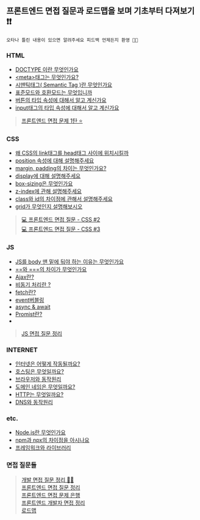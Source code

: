 ## 프론트엔드 면접 질문과 로드맵을 보며 기초부터 다져보기 ❗❗

`오타나 틀린 내용이 있으면 알려주세요 피드백 언제든지 환영 🤗🤗`

### HTML

- [DOCTYPE 이란 무엇인가요](https://github.com/yoosion030/Front_Interview/blob/master/HTML/DOCTYPE%EC%9D%B4%EB%9E%80%20%EB%AC%B4%EC%97%87%EC%9D%B8%EA%B0%80%EC%9A%94.md)
- [\<meta>태그는 무엇인가요?](https://github.com/yoosion030/Front_Interview/blob/master/HTML/meta%ED%83%9C%EA%B7%B8%EB%9E%80%20%EB%AC%B4%EC%97%87%EC%9D%B8%EA%B0%80%EC%9A%94.md)
- [시맨틱태그( Semantic Tag )란 무엇인가요](https://github.com/yoosion030/Front_Interview/blob/master/HTML/%EC%8B%9C%EB%A7%A8%ED%8B%B1%ED%83%9C%EA%B7%B8%EB%9E%80%20%EB%AC%B4%EC%97%87%EC%9D%B8%EA%B0%80%EC%9A%94.md)
- [표준모드와 호환모드는 무엇입니까](https://github.com/yoosion030/Front_Interview/blob/master/HTML/%ED%91%9C%EC%A4%80%EB%AA%A8%EB%93%9C%20%ED%98%B8%ED%99%98%EB%AA%A8%EB%93%9C.md)
- [버튼의 타입 속성에 대해서 알고 계신가요](https://github.com/yoosion030/Front_Interview/blob/master/HTML/button%20%ED%83%9C%EA%B7%B8%EC%9D%98%20%EC%86%8D%EC%84%B1.md)
- [input태그의 타입 속성에 대해서 알고 계신가요](https://github.com/yoosion030/Front_Interview/blob/master/HTML/input%20%ED%83%9C%EA%B7%B8%EC%9D%98%20%EC%86%8D%EC%84%B1.md)

> [프론트엔드 면접 문제 1탄 ⭐️](https://velog.io/@cjy0029/%ED%94%84%EB%A1%A0%ED%8A%B8%EC%97%94%EB%93%9C-%EB%A9%B4%EC%A0%91-%EB%AC%B8%EC%A0%9C-1%ED%83%84)

### CSS

- [왜 CSS의 link태그를 head태그 사이에 위치시킬까](https://github.com/yoosion030/Front_Interview/blob/master/CSS/css%EC%84%A0%EC%96%B8%EC%9C%84%EC%B9%98.md)
- [position 속성에 대해 설명해주세요](https://github.com/yoosion030/Front_Interview/blob/master/CSS/position%EC%86%8D%EC%84%B1%EC%9D%84%20%EC%84%A4%EB%AA%85%ED%95%B4%EC%A3%BC%EC%84%B8%EC%9A%94.md)
- [margin, padding의 차이는 무엇인가요?](https://github.com/yoosion030/Front_Interview/blob/master/CSS/margin%2C%20paddding%EC%9D%98%20%EC%B0%A8%EC%9D%B4%EC%A0%90.md)
- [display에 대해 설명해주세요](https://github.com/yoosion030/Front_Interview/blob/master/CSS/display%EC%97%90%20%EB%8C%80%ED%95%B4%20%EC%84%A4%EB%AA%85%ED%95%B4%EC%A3%BC%EC%84%B8%EC%9A%94.md)
- [box-sizing은 무엇인가요](https://github.com/yoosion030/Front_Interview/blob/master/CSS/box-sizing%EC%9D%80%20%EB%AC%B4%EC%97%87%EC%9D%B8%EA%B0%80%EC%9A%94.md)
- [z-index에 관해 설명해주세요](https://github.com/yoosion030/Front_Interview/blob/master/CSS/z-index.md)
- [class와 id의 차이점에 관해서 설명해주세요](https://github.com/yoosion030/Front_Interview/blob/master/CSS/class%EC%99%80%20id%EC%9D%98%20%EC%B0%A8%EC%9D%B4%EC%A0%90.md)
- [grid가 무엇인지 설명해보시오](https://github.com/yoosion030/Front_Interview/blob/master/CSS/grid%EB%9E%80.md)

> [💻 프론트엔드 면접 질문 - CSS #2](https://velog.io/@chris/front-end-interview-handbook-css-2)  
> [💻 프론트엔드 면접 질문 - CSS #3](https://velog.io/@chris/front-end-interview-handbook-css-3)

### JS

- [JS를 body 맨 밑에 둬야 하는 이유는 무엇인가요](https://github.com/yoosion030/Front_Interview/blob/master/JS/JS%20%EC%84%A0%EC%96%B8%EC%9C%84%EC%B9%98.md)
- [==와 ===의 차이가 무엇인가요](https://github.com/yoosion030/Front_Interview/blob/master/JS/%3D%3D%EC%99%80%20%3D%3D%3D.md)
- [Ajax란?](https://github.com/yoosion030/Front_Interview/blob/master/JS/ajax%EB%9E%80.md)
- [비동기 처리란 ?](https://github.com/yoosion030/Front_Interview/blob/master/JS/%EB%B9%84%EB%8F%99%EA%B8%B0%20%EC%B2%98%EB%A6%AC%EB%9E%80.md)
- [fetch란?](/JS/fetch%EB%9E%80.md)
- [event버블링](/JS/event.md)
- [async & await](/JS/async%20%26%20await.md)
- [Promist란?](/JS/Promise.md)
- 
> [JS 면접 질문 정리](https://joshua1988.github.io/web-development/interview/frontend-questions/)

### INTERNET

- [인터넷은 어떻게 작동될까요?](https://github.com/yoosion030/Front_Interview/blob/master/Internet/%EC%9D%B8%ED%84%B0%EB%84%B7%20%EB%8F%99%EC%9E%91.md)
- [호스팅은 무엇일까요?](https://github.com/yoosion030/Front_Interview/blob/master/Internet/%ED%98%B8%EC%8A%A4%ED%8C%85.md)
- [브라우저와 동작원리](https://github.com/yoosion030/Front_Interview/tree/master/Internet)
- [도메인 네임은 무엇일까요?](https://github.com/yoosion030/Front_Interview/blob/master/Internet/%EB%8F%84%EB%A9%94%EC%9D%B8%20%EB%84%A4%EC%9E%84.md)
- [HTTP는 무엇일까요?](https://github.com/yoosion030/Front_Interview/blob/master/Internet/HTTP.md)
- [DNS와 동작원리](https://github.com/yoosion030/Front_Interview/blob/master/Internet/DNS%EC%99%80%20%EB%8F%99%EC%9E%91%EC%9B%90%EB%A6%AC.md)

### etc.

- [Node.js란 무엇인가요](https://github.com/yoosion030/Front_Interview/blob/master/Etc/node.js%EB%9E%80%20%EB%AC%B4%EC%97%87%EC%9D%B8%EA%B0%80%EC%9A%94.md)
- [npm과 npx의 차이점을 아시나요](https://github.com/yoosion030/Front_Interview/blob/master/Etc/npm%EA%B3%BC%20npx%EC%9D%98%20%EC%B0%A8%EC%9D%B4%EC%A0%90%EC%9D%84%20%EC%95%84%EC%8B%9C%EB%82%98%EC%9A%94.md)
- [프레임워크와 라이브러리](/Etc/프레임워크와%20라이브러리.md)

### 면접 질문들

> [개발 면접 질문 정리 💁‍♂️](https://velog.io/@junsugi/%EA%B0%9C%EB%B0%9C-%EB%A9%B4%EC%A0%91-%EC%A7%88%EB%AC%B8-%EC%A0%95%EB%A6%AC)  
> [프론트엔드 면접 질문 정리](https://velog.io/@ansrjsdn/%ED%94%84%EB%A1%A0%ED%8A%B8%EC%97%94%EB%93%9C-%EB%A9%B4%EC%A0%91-%EC%A7%88%EB%AC%B8-%EC%A0%95%EB%A6%AC)  
> [ 프론트엔드 면접 문제 은행 ](https://h5bp.org/Front-end-Developer-Interview-Questions/translations/korean/#%EC%84%B1%EB%8A%A5-%EA%B4%80%EB%A0%A8-%EC%A7%88%EB%AC%B8)  
> [프론트엔드 개발자 면접 정리](https://velog.io/@suyeonme/%ED%9B%84%EA%B8%B0-%ED%94%84%EB%A1%A0%ED%8A%B8%EC%97%94%EB%93%9C-%EA%B0%9C%EB%B0%9C%EC%9E%90-%EB%A9%B4%EC%A0%91-%EC%A0%95%EB%A6%AC)  
> [로드맵](/Roadmap/프론트엔드%20로드맵.png)
